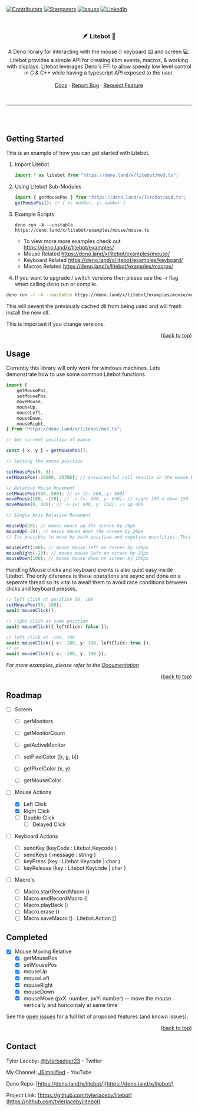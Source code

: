 <div id="top"></div>

[![Contributors][contributors-shield]][contributors-url]
[![Stargazers][stars-shield]][stars-url]
[![Issues][issues-shield]][issues-url]
[![LinkedIn][linkedin-shield]][linkedin-url]

<!-- PROJECT LOGO -->
<br />
<div align="center">
<h3 align="center"> 🪶 Litebot 🤖</h3>

  <p align="center">
   A Deno library for interacting with the mouse 🖱️ keyboard ⌨️ and screen 💻. Litebot provides a simple API for creating kbm events, macros, & working with displays. Litebot leverages Deno's FFI to allow speedy low level control in C & C++ while having a typescript API exposed to the user.
    <br />
    <br />
    <a target="_blank" href="https://doc.deno.land/https://deno.land/x/litebot/mod.ts">Docs</a>
    ·
    <a target="_blank" href="https://github.com/tylerlaceby/litebot/issues">Report Bug</a>
    ·
    <a target="_blank" href="https://github.com/tylerlaceby/litebot/issues">Request Feature</a>
  </p>
</div>

<br/>
<hr/>
<br/>
<br/>

<!-- GETTING STARTED -->

## Getting Started

This is an example of how you can get started with Litebot.

1. Import Litebot

   ```ts
   import * as litebot from "https://deno.land/x/litebot/mod.ts";
   ```

2. Using Litebot Sub-Modules
   ```ts
   import { getMousePos } from "https://deno.land/x/litebot/mod.ts";
   getMousePos(); // { x: number, y: number }
   ```
3. Example Scripts

   ```
   deno run -A --unstable https://deno.land/x/litebot/examples/mouse/mouse.ts
   ```

   - To view more more examples check out https://deno.land/x/litebot/examples/
   - Mouse Related https://deno.land/x/litebot/examples/mouse/
   - Keyboard Related https://deno.land/x/litebot/examples/keyboard/
   - Macros Related https://deno.land/x/litebot/examples/macros/

4. If you want to upgrade / switch versions then please use the -r flag when calling deno run or compile.

```bash
deno run -r -A --unstable https://deno.land/x/litebot/examples/mouse/mouse.ts
```

This will pevent the previously cached dll from being used and will fresh install the new dll.

This is important if you change versions.

<p align="right">(<a href="#top">back to top</a>)</p>

<!-- USAGE EXAMPLES -->

## Usage

Currently this library will only work for windows machines.
Lets demonstrate how to use some common Litebot functions.

```ts
import {
	getMousePos,
	setMousePos,
	moveMouse,
	mouseUp,
	mouseLeft,
	mouseDown,
	mouseRight,
} from "https://deno.land/x/litebot/mod.ts";

// Get current position of mouse

const { x, y } = getMousePos();

// Setting the mouse position

setMousePos(0, 0);
setMousePos(-20000, 20398); // unsuccessful call results in the mouse being at the endge of the screen on the x and y

// Relative Mouse Movement
setMousePos(500, 500); // => {x: 500, y: 500}
moveMouse(100, -150); // -> {x: 600, y: 650}; // right 100 & down 150
moveMouse(0, 400); // -> {x: 600, y: 250}; // up 400

// Single Axis Relative Movement

mouseUp(20); // moves mouse up the screen by 20px
mouseUp(-20); // moves mouse down the screen by 20px
// Its possible to move by both positive and negative quantities. This simply inverts the direction again.

mouseLeft(100); // moves mouse left on screen by 100px
mouseRight(-23); // moves mouse left on screen by 23px
mouseDown(100); // moves mouse down on screen by 100px
```

Handling Mouse clicks and keyboard events is also quiet easy inside Litebot.
The only diference is these operations are async and done on a seperate thread so its vital to await them to avoid race conditions between clicks and keyboard presses,

```ts
// left click at position 50, 100
setMousePos(50, 100);
await mouseClick();

// right click at same position
await mouseClick({ leftClick: false });

// left click at -100, 100
await mouseClick({ x: -100, y: 100, leftClick: true });
// or
await mouseClick({ x: -100, y: 100 });
```

_For more examples, please refer to the [Documentation](https://doc.deno.land/https://deno.land/x/litebot/mod.ts)_

<p align="right">(<a href="#top">back to top</a>)</p>

<!-- ROADMAP -->

## Roadmap

- [ ] Screen

  - [ ] getMonitors
  - [ ] getMonitorCount
  - [ ] getActiveMonitor

  - [ ] setPixelColor ([r, g, b])
  - [ ] getPixelColor (x, y)
  - [ ] getMouseColor

- [ ] Mouse Actions

  - [x] Left Click
  - [x] Right Click
  - [ ] Double Click
    - [ ] Delayed Click

- [ ] Keyboard Actions

  - [ ] sendKey (keyCode : Litebot.Keycode )
  - [ ] sendKeys ( message : string )
  - [ ] keyPress (key : Litebot.Keycode | char )
  - [ ] keyRelease (key : Litebot.Keycode | char )

- [ ] Macro's
  - [ ] Macro.startRecordMacro ()
  - [ ] Macro.endRecordMacro ()
  - [ ] Macro.playBack ()
  - [ ] Macro.erase ()
  - [ ] Macro.saveMacro () : Litebot.Action []

## Completed

- [x] Mouse Moving Relative
  - [x] getMousePos
  - [x] setMousePos
  - [x] mouseUp
  - [x] mouseLeft
  - [x] mouseRight
  - [x] mouseDown
  - [x] mouseMove (pxX: number, pxY: number) -- move the mouse vertically and horicontaly at same time

See the [open issues](https://github.com/tylerlaceby/litebot/issues) for a full list of proposed features (and known issues).

<p align="right">(<a href="#top">back to top</a>)</p>

<!-- CONTACT -->

## Contact

Tyler Laceby: [@tylerbadger23](https://twitter.com/tylerbadger23) - Twitter

My Channel: [JSimplified](https://www.youtube.com/c/JSimplified) - YouTube

Deno Repo: [https://deno.land/x/litebot/](https://deno.land/x/litebot/)

Project Link: [https://github.com/tylerlaceby/litebot](https://github.com/tylerlaceby/litebot)

<!-- MARKDOWN LINKS & IMAGES -->
<!-- https://www.markdownguide.org/basic-syntax/#reference-style-links -->

[contributors-shield]: https://img.shields.io/github/contributors/tylerlaceby/litebot.svg?style=for-the-badge
[contributors-url]: https://github.com/tylerlaceby/litebot/graphs/contributors
[forks-shield]: https://img.shields.io/github/forks/tylerlaceby/litebot.svg?style=for-the-badge
[forks-url]: https://github.com/tylerlaceby/litebot/network/members
[stars-shield]: https://img.shields.io/github/stars/tylerlaceby/litebot.svg?style=for-the-badge
[stars-url]: https://github.com/tylerlaceby/litebot/stargazers
[issues-shield]: https://img.shields.io/github/issues/tylerlaceby/litebot.svg?style=for-the-badge
[issues-url]: https://github.com/tylerlaceby/litebot/issues
[license-shield]: https://img.shields.io/github/license/tylerlaceby/litebot.svg?style=for-the-badge
[license-url]: https://github.com/tylerlaceby/litebot/blob/master/LICENSE.txt
[linkedin-shield]: https://img.shields.io/badge/-LinkedIn-black.svg?style=for-the-badge&logo=linkedin&colorB=555
[linkedin-url]: https://linkedin.com/in/tyler-laceby-b94b27157

```

```
